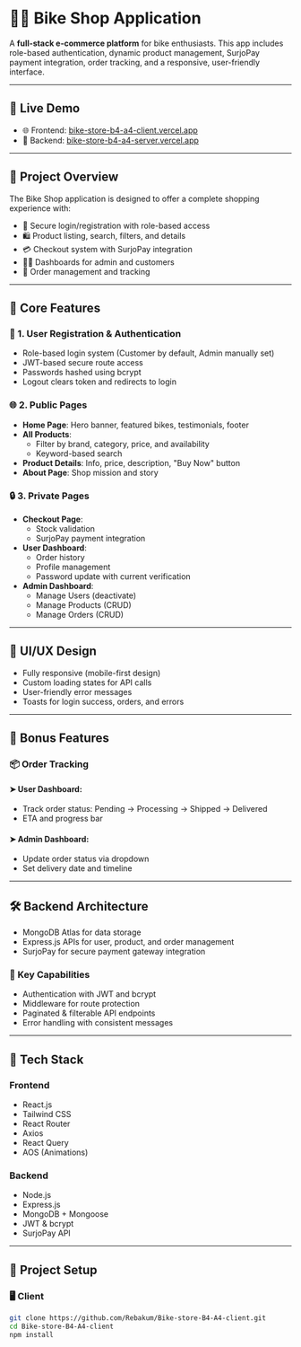 # 🚴‍♂️ Bike Shop Application

A **full-stack e-commerce platform** for bike enthusiasts. This app includes role-based authentication, dynamic product management, SurjoPay payment integration, order tracking, and a responsive, user-friendly interface.

---

## 🔗 Live Demo

- 🌐 Frontend: [bike-store-b4-a4-client.vercel.app](https://bike-store-b4-a4-client.vercel.app/)
- 🔌 Backend: [bike-store-b4-a4-server.vercel.app](https://bike-store-b4-a4-server.vercel.app/)

---

## 🎯 Project Overview

The Bike Shop application is designed to offer a complete shopping experience with:

- 🔐 Secure login/registration with role-based access
- 🛍 Product listing, search, filters, and details
- 💳 Checkout system with SurjoPay integration
- 🧑‍💼 Dashboards for admin and customers
- 🚚 Order management and tracking

---

## 🚀 Core Features 

### 🧾 1. User Registration & Authentication

- Role-based login system (Customer by default, Admin manually set)
- JWT-based secure route access
- Passwords hashed using bcrypt
- Logout clears token and redirects to login

### 🌐 2. Public Pages

- **Home Page**: Hero banner, featured bikes, testimonials, footer
- **All Products**:
  - Filter by brand, category, price, and availability
  - Keyword-based search
- **Product Details**: Info, price, description, "Buy Now" button
- **About Page**: Shop mission and story

### 🔒 3. Private Pages

- **Checkout Page**:
  - Stock validation
  - SurjoPay payment integration
- **User Dashboard**:
  - Order history
  - Profile management
  - Password update with current verification
- **Admin Dashboard**:
  - Manage Users (deactivate)
  - Manage Products (CRUD)
  - Manage Orders (CRUD)

---

## 🎨 UI/UX Design 

- Fully responsive (mobile-first design)
- Custom loading states for API calls
- User-friendly error messages
- Toasts for login success, orders, and errors

---

## 🌟 Bonus Features

### 📦 Order Tracking

#### ➤ User Dashboard:
- Track order status: Pending → Processing → Shipped → Delivered
- ETA and progress bar

#### ➤ Admin Dashboard:
- Update order status via dropdown
- Set delivery date and timeline

---

## 🛠 Backend Architecture

- MongoDB Atlas for data storage
- Express.js APIs for user, product, and order management
- SurjoPay for secure payment gateway integration

### 🧪 Key Capabilities

- Authentication with JWT and bcrypt
- Middleware for route protection
- Paginated & filterable API endpoints
- Error handling with consistent messages

---

## 🧩 Tech Stack

### Frontend

- React.js
- Tailwind CSS
- React Router
- Axios
- React Query
- AOS (Animations)

### Backend

- Node.js
- Express.js
- MongoDB + Mongoose
- JWT & bcrypt
- SurjoPay API

---

## 📁 Project Setup

### 🖥 Client

```bash
git clone https://github.com/Rebakum/Bike-store-B4-A4-client.git
cd Bike-store-B4-A4-client
npm install
